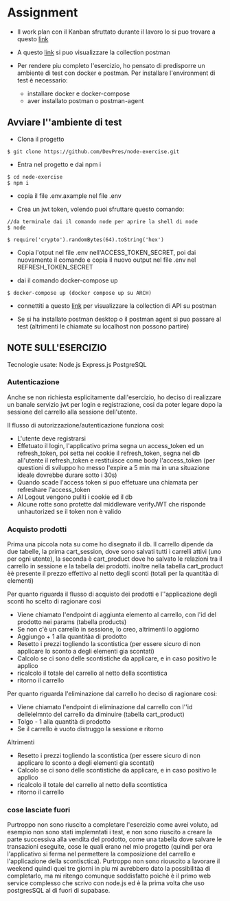 # Assignment

- Il work plan con il Kanban sfruttato durante il lavoro lo si puo trovare a questo [link](https://presdario.notion.site/exercise-68627171e1a740e582465ec9da2a910e)

- A questo [link](https://www.postman.com/presdev/workspace/assignment/overview) si puo visualizzare la collection postman

- Per rendere piu completo l'esercizio, ho pensato di predisporre un ambiente di test con docker e postman. Per installare l'environment di test è necessario:
    - installare docker e docker-compose
    - aver installato postman o postman-agent
    
## Avviare l''ambiente di test

- Clona il progetto
```
$ git clone https://github.com/DevPres/node-exercise.git
```

- Entra nel progetto e dai npm i

```
$ cd node-exercise
$ npm i
```

- copia il file .env.axample nel file .env

- Crea un jwt token, volendo puoi sfruttare questo comando:

```
//da terminale dai il comando node per aprire la shell di node
$ node

$ require('crypto').randomBytes(64).toString('hex')
```

- Copia l'otput nel file .env nell'ACCESS_TOKEN_SECRET, poi dai nuovamente il comando e copia il nuovo output nel file .env nel REFRESH_TOKEN_SECRET

- dai il comando docker-compose up
```
$ docker-compose up (docker compose up su ARCH)
```

- connettiti a questo [link](https://www.postman.com/presdev/workspace/assignment/overview) per visualizzare la collection di API su postman

- Se si ha installato postman desktop o il postman agent si puo passare al test (altrimenti le chiamate su localhost non possono partire)


## NOTE SULL'ESERCIZIO

Tecnologie usate:
Node.js
Express.js
PostgreSQL

### Autenticazione
Anche se non richiesta esplicitamente dall'esercizio, ho deciso di realizzare un banale servizio jwt per login e registrazione, cosi da poter legare dopo la sessione del carrello alla sessione dell'utente.

Il flusso di autorizzazione/autenticazione funziona cosi:
- L'utente deve registrarsi
- Effetuato il login, l'applicativo prima segna un access_token ed un refresh_token, poi setta nei cookie il refresh_token, segna nel db all'utente il refresh_token e restituisce come body l'access_token (per questioni di sviluppo ho messo l'expire a 5 min ma in una situazione ideale dovrebbe durare sotto i 30s)
- Quando scade l'access token si puo effetuare una chiamata per refreshare l'access_token
- Al Logout vengono puliti i cookie ed il db
- Alcune rotte sono protette dal middleware verifyJWT che risponde unhautorized se il token non è valido

### Acquisto prodotti
Prima una piccola nota su come ho disegnato il db. Il carrello dipende da due tabelle, la prima cart_session, dove sono salvati tutti i carrelli attivi (uno per ogni utente), la seconda è cart_product dove ho salvato le relazioni tra il carrello in sessione e la tabella dei prodotti. inoltre nella tabella cart_product èè presente il prezzo effettivo al netto degli sconti (totali per la quantitàa di elementi)

Per quanto riguarda il flusso di acquisto dei prodotti e l''applicazione degli sconti ho scelto di ragionare cosi
- Viene chiamato l'endpoint di aggiunta elemento al carrello, con l'id del prodotto nei params (tabella products)
- Se non c'è un carrello in sessione, lo creo, altrimenti lo aggiorno
- Aggiungo + 1 alla quantitàa di prodotto
- Resetto i prezzi togliendo la scontistica (per essere sicuro di non applicare lo sconto a degli elementi gia scontati)
- Calcolo se ci sono delle scontistiche da applicare, e in caso positivo le applico
- ricalcolo il totale del carrello al netto della scontistica
- ritorno il carrello

Per quanto riguarda l'eliminazione dal carrello ho deciso di ragionare cosi:
- Viene chiamato l'endpoint di eliminazione dal carrello con l''id dellelelmnto del carrello da diminuire (tabella cart_product)
- Tolgo - 1 alla quantità di prodotto
- Se il carrello è vuoto distruggo la sessione e ritorno 

Altrimenti
- Resetto i prezzi togliendo la scontistica (per essere sicuro di non applicare lo sconto a degli elementi gia scontati)
- Calcolo se ci sono delle scontistiche da applicare, e in caso positivo le applico
- ricalcolo il totale del carrello al netto della scontistica
- ritorno il carrello

### cose lasciate fuori
Purtroppo non sono riuscito a completare l'esercizio come avrei voluto, ad esempio non sono stati implemntati i test, e non sono riuscito a creare la parte successiva alla vendita del prodotto, come una tabella dove salvare le transazioni eseguite, cose le quali erano nel mio progetto (quindi per ora l'applicativo si ferma nel permettere la composizione del carrello e l'applicazione della scontisctica).
Purtroppo non sono riouscito a lavorare il weekend quindi quei tre giorni in piu mi avrebbero dato la possibilitàa di completarlo, ma mi ritengo comunque soddisfatto poichè è il primo web service complesso che scrivo con node.js ed è la prima volta che uso postgresSQL al di fuori di supabase.

